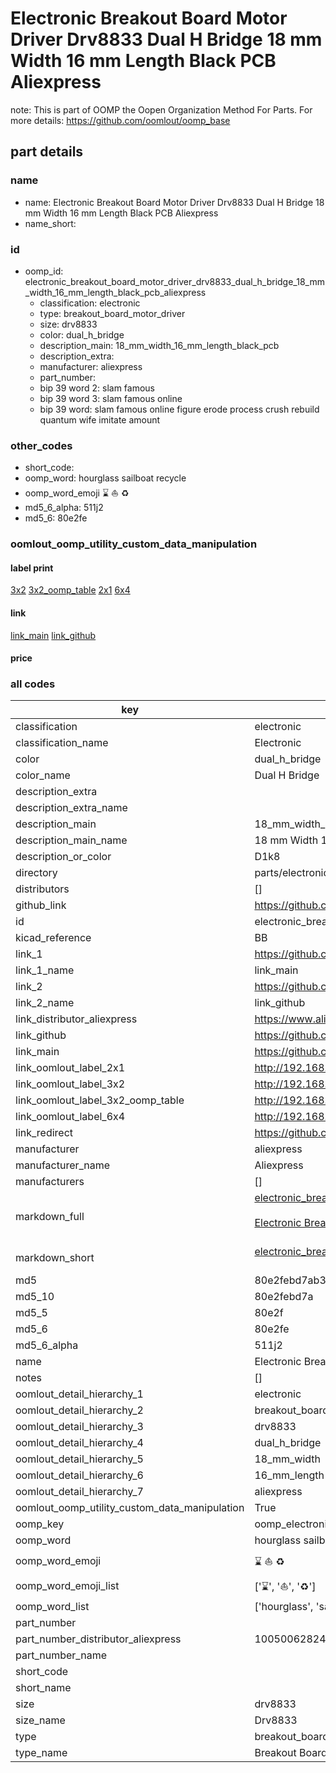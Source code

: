 # Electronic Breakout Board Motor Driver Drv8833 Dual H Bridge 18 mm Width 16 mm Length Black PCB Aliexpress  

note: This is part of OOMP the Oopen Organization Method For Parts. For more details: https://github.com/oomlout/oomp_base

##  part details
  







### name
* name: Electronic Breakout Board Motor Driver Drv8833 Dual H Bridge 18 mm Width 16 mm Length Black PCB Aliexpress
* name_short: 
### id
* oomp_id: electronic_breakout_board_motor_driver_drv8833_dual_h_bridge_18_mm_width_16_mm_length_black_pcb_aliexpress
  * classification: electronic
  * type: breakout_board_motor_driver
  * size: drv8833
  * color: dual_h_bridge
  * description_main: 18_mm_width_16_mm_length_black_pcb
  * description_extra: 
  * manufacturer: aliexpress
  * part_number: 
  * bip 39 word 2: slam famous
  * bip 39 word 3: slam famous online
  * bip 39 word: slam famous online figure erode process crush rebuild quantum wife imitate amount

### other_codes
* short_code: 
* oomp_word: hourglass sailboat recycle
* oomp_word_emoji :hourglass: :sailboat: :recycle:
* md5_6_alpha: 511j2
* md5_6: 80e2fe






### oomlout_oomp_utility_custom_data_manipulation
#### label print
[3x2](http://192.168.1.245:1112/?label=oomp%20511j2)
[3x2_oomp_table](http://192.168.1.108:1112/?label=oomp%20511j2)
[2x1](http://192.168.1.242:1112/?label=oomp%20511j2)
[6x4](http://192.168.1.55:1112/?label=oomp%20511j2)    

#### link

[link_main](https://github.com/oomlout/oomlout_oomp_version_1_messy/tree/main/parts/electronic_breakout_board_motor_driver_drv8833_dual_h_bridge_18_mm_width_16_mm_length_black_pcb_aliexpress) [link_github](https://github.com/oomlout/oomlout_oomp_version_1_messy/tree/main/parts/electronic_breakout_board_motor_driver_drv8833_dual_h_bridge_18_mm_width_16_mm_length_black_pcb_aliexpress)                             

#### price







### all codes 
| key | value |  
| --- | --- |  
| classification | electronic |  
| classification_name | Electronic |  
| color | dual_h_bridge |  
| color_name | Dual H Bridge |  
| description_extra |  |  
| description_extra_name |  |  
| description_main | 18_mm_width_16_mm_length_black_pcb |  
| description_main_name | 18 mm Width 16 mm Length Black PCB |  
| description_or_color | D1k8 |  
| directory | parts/electronic_breakout_board_motor_driver_drv8833_dual_h_bridge_18_mm_width_16_mm_length_black_pcb_aliexpress |  
| distributors | [] |  
| github_link | https://github.com/oomlout/oomlout_oomp_part_src/tree/main/parts/electronic_breakout_board_motor_driver_drv8833_dual_h_bridge_18_mm_width_16_mm_length_black_pcb_aliexpress |  
| id | electronic_breakout_board_motor_driver_drv8833_dual_h_bridge_18_mm_width_16_mm_length_black_pcb_aliexpress |  
| kicad_reference | BB |  
| link_1 | https://github.com/oomlout/oomlout_oomp_version_1_messy/tree/main/parts/electronic_breakout_board_motor_driver_drv8833_dual_h_bridge_18_mm_width_16_mm_length_black_pcb_aliexpress |  
| link_1_name | link_main |  
| link_2 | https://github.com/oomlout/oomlout_oomp_version_1_messy/tree/main/parts/electronic_breakout_board_motor_driver_drv8833_dual_h_bridge_18_mm_width_16_mm_length_black_pcb_aliexpress |  
| link_2_name | link_github |  
| link_distributor_aliexpress | https://www.aliexpress.com/item/1005006282457232.html |  
| link_github | https://github.com/oomlout/oomlout_oomp_version_1_messy/tree/main/parts/electronic_breakout_board_motor_driver_drv8833_dual_h_bridge_18_mm_width_16_mm_length_black_pcb_aliexpress |  
| link_main | https://github.com/oomlout/oomlout_oomp_version_1_messy/tree/main/parts/electronic_breakout_board_motor_driver_drv8833_dual_h_bridge_18_mm_width_16_mm_length_black_pcb_aliexpress |  
| link_oomlout_label_2x1 | http://192.168.1.242:1112/?label=oomp%20511j2 |  
| link_oomlout_label_3x2 | http://192.168.1.245:1112/?label=oomp%20511j2 |  
| link_oomlout_label_3x2_oomp_table | http://192.168.1.108:1112/?label=oomp%20511j2 |  
| link_oomlout_label_6x4 | http://192.168.1.55:1112/?label=oomp%20511j2 |  
| link_redirect | https://github.com/oomlout/oomlout_oomp_version_1_messy/tree/main/parts/electronic_breakout_board_motor_driver_drv8833_dual_h_bridge_18_mm_width_16_mm_length_black_pcb_aliexpress |  
| manufacturer | aliexpress |  
| manufacturer_name | Aliexpress |  
| manufacturers | [] |  
| markdown_full | [electronic_breakout_board_motor_driver_drv8833_dual_h_bridge_18_mm_width_16_mm_length_black_pcb_aliexpress](none)<br>[](none)<br>[Electronic Breakout Board Motor Driver Drv8833 Dual H Bridge 18 Mm Width 16 Mm Length Black Pcb Aliexpress](none)<br><br> |  
| markdown_short | [electronic_breakout_board_motor_driver_drv8833_dual_h_bridge_18_mm_width_16_mm_length_black_pcb_aliexpress](none)<br><br> |  
| md5 | 80e2febd7ab346a2ae26456135d4ae58 |  
| md5_10 | 80e2febd7a |  
| md5_5 | 80e2f |  
| md5_6 | 80e2fe |  
| md5_6_alpha | 511j2 |  
| name | Electronic Breakout Board Motor Driver Drv8833 Dual H Bridge 18 mm Width 16 mm Length Black PCB Aliexpress |  
| notes | [] |  
| oomlout_detail_hierarchy_1 | electronic |  
| oomlout_detail_hierarchy_2 | breakout_board_motor_driver |  
| oomlout_detail_hierarchy_3 | drv8833 |  
| oomlout_detail_hierarchy_4 | dual_h_bridge |  
| oomlout_detail_hierarchy_5 | 18_mm_width |  
| oomlout_detail_hierarchy_6 | 16_mm_length |  
| oomlout_detail_hierarchy_7 | aliexpress |  
| oomlout_oomp_utility_custom_data_manipulation | True |  
| oomp_key | oomp_electronic_breakout_board_motor_driver_drv8833_dual_h_bridge_18_mm_width_16_mm_length_black_pcb_aliexpress |  
| oomp_word | hourglass sailboat recycle |  
| oomp_word_emoji | :hourglass: :sailboat: :recycle: |  
| oomp_word_emoji_list | [':hourglass:', ':sailboat:', ':recycle:'] |  
| oomp_word_list | ['hourglass', 'sailboat', 'recycle'] |  
| part_number |  |  
| part_number_distributor_aliexpress | 1005006282457232 |  
| part_number_name |  |  
| short_code |  |  
| short_name |  |  
| size | drv8833 |  
| size_name | Drv8833 |  
| type | breakout_board_motor_driver |  
| type_name | Breakout Board Motor Driver |  
